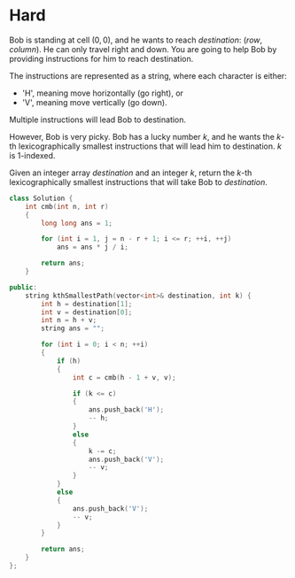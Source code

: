 # Hard

Bob is standing at cell $(0, 0)$, and he wants to reach $destination$: $(row, column)$. He can only travel right and down. You are going to help Bob by providing instructions for him to reach destination.

The instructions are represented as a string, where each character is either:

- 'H', meaning move horizontally (go right), or
- 'V', meaning move vertically (go down).

Multiple instructions will lead Bob to destination.

However, Bob is very picky. Bob has a lucky number $k$, and he wants the $k$-th lexicographically smallest instructions that will lead him to destination. $k$ is 1-indexed.

Given an integer array $destination$ and an integer $k$, return the $k$-th lexicographically smallest instructions that will take Bob to $destination$.

```cpp
class Solution {
    int cmb(int n, int r)
    {
        long long ans = 1;

        for (int i = 1, j = n - r + 1; i <= r; ++i, ++j)
            ans = ans * j / i;

        return ans;
    }

public:
    string kthSmallestPath(vector<int>& destination, int k) {
        int h = destination[1];
        int v = destination[0];
        int n = h + v;
        string ans = "";

        for (int i = 0; i < n; ++i)
        {
            if (h)
            {
                int c = cmb(h - 1 + v, v);

                if (k <= c)
                {
                    ans.push_back('H');
                    -- h;
                }
                else
                {
                    k -= c;
                    ans.push_back('V');
                    -- v;
                }
            }
            else
            {
                ans.push_back('V');
                -- v;
            }
        }

        return ans;
    }
};
```
